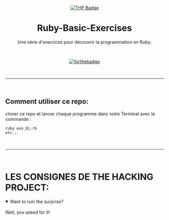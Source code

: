 <div align="center">

[![THP Badge](https://github.com/0xKubitus/Usefull-Stuff-for-README/blob/main/assets/mkdwn-badges/the-hacking-project.svg
)](https://www.thehackingproject.org/)
# Ruby-Basic-Exercises
Une série d'exercices pour découvrir la programmation en Ruby.

<br/>


[![forthebadge](https://forthebadge.com/images/badges/made-with-ruby.svg)](https://forthebadge.com)

</div>

<br/>
<hr/>
<br/>

## Comment utiliser ce repo:
cloner ce repo et lancer chaque programme dans votre Terminal avec la commande :
```
ruby exo_01.rb
etc...
```

<br/>
<hr/>
<br/>

# LES CONSIGNES DE THE HACKING PROJECT:

<details open>
<summary>Want to ruin the surprise?</summary>
<br>
Well, you asked for it!
</details>
